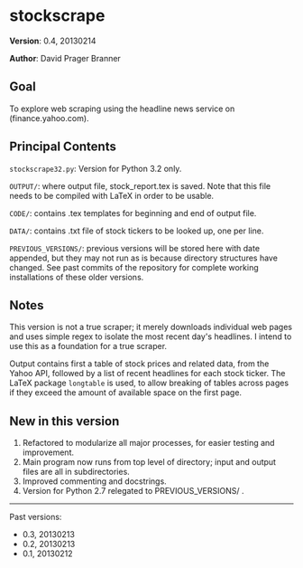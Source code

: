 stockscrape
===========

**Version**: 0.4, 20130214

**Author**: David Prager Branner


Goal
----
To explore web scraping using the headline news service on (finance.yahoo.com).

Principal Contents
------------------

`stockscrape32.py`: Version for Python 3.2 only.

`OUTPUT/`: where output file, stock_report.tex is saved. Note that this file needs to be compiled with LaTeX in order to be usable.

`CODE/`: contains .tex templates for beginning and end of output file.

`DATA/`: contains .txt file of stock tickers to be looked up, one per line.

`PREVIOUS_VERSIONS/`: previous versions will be stored here with date appended, but they may not run as is because directory structures have changed. See past commits of the repository for complete working installations of these older versions.

Notes
-----

This version is not a true scraper; it merely downloads individual web pages and uses simple regex to isolate the most recent day's headlines. I intend to use this as a foundation for a true scraper.

Output contains first a table of stock prices and related data, from the Yahoo API, followed by a list of recent headlines for each stock ticker. The LaTeX package `longtable` is used, to allow breaking of tables across pages if they exceed the amount of available space on the first page.

New in this version
-------------------
1. Refactored to modularize all major processes, for easier testing and improvement.
1. Main program now runs from top level of directory; input and output files are all in subdirectories.
1. Improved commenting and docstrings.
1. Version for Python 2.7 relegated to PREVIOUS_VERSIONS/ .

---

Past versions:

 * 0.3, 20130213
 * 0.2, 20130213
 * 0.1, 20130212
